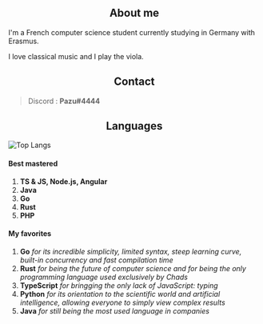 <h2 align="center">About me</h2>

I'm a French computer science student currently studying in Germany with Erasmus.

I love classical music and I play the viola.

<h2 align="center">Contact</h2>

> Discord : **Pazu#4444**

<h2 align="center">Languages</h2>

![Top Langs](https://github-readme-stats.vercel.app/api/top-langs/?username=MarioVieilledent&hide=javascript,css,scss,sass,less,html&theme=tokyonight)

#### Best mastered

1) **TS & JS, Node.js, Angular**
2) **Java**
3) **Go**
4) **Rust**
5) **PHP**

#### My favorites

1) **Go** *for its incredible simplicity, limited syntax, steep learning curve, built-in concurrency and fast compilation time*
2) **Rust** *for being the future of computer science and for being the only programming language used exclusively by Chads*
3) **TypeScript** *for bringging the only lack of JavaScript: typing*
4) **Python** *for its orientation to the scientific world and artificial intelligence, allowing everyone to simply view complex results*
5) **Java** *for still being the most used language in companies*
